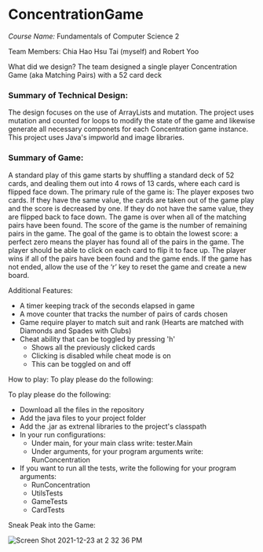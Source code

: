 # ConcentrationGame

*Course Name:* Fundamentals of Computer Science 2

Team Members: Chia Hao Hsu Tai (myself) and Robert Yoo

What did we design? The team designed a single player Concentration Game (aka Matching Pairs) with a 52 card deck

### Summary of Technical Design:

The design focuses on the use of ArrayLists and mutation. The project uses mutation and counted for loops to modify the state of the game and likewise generate all necessary componets for each Concentration game instance. This project uses Java's impworld and image libraries. 

### Summary of Game:

A standard play of this game starts by shuffling a standard deck of 52 cards, and dealing them out into 4 rows of 13 cards, where each card is flipped face down.
The primary rule of the game is: The player exposes two cards. If they have the same value, the cards are taken out of the game play and the score is decreased by one. If they do not have the same value, they are flipped back to face down. The game is over when all of the matching pairs have been found.
The score of the game is the number of remaining pairs in the game. The goal of the game is to obtain the lowest score: a perfect zero means the player has found all of the pairs in the game. The player should be able to click on each card to flip it to face up. The player wins if all of the pairs have been found and the game ends. If the game has not ended, allow the use of the ‘r’ key to reset the game and create a new board.

Additional Features: 
- A timer keeping track of the seconds elapsed in game
- A move counter that tracks the number of pairs of cards chosen
- Game require player to match suit and rank (Hearts are matched with Diamonds and Spades with Clubs)
- Cheat ability that can be toggled by pressing 'h'
  - Shows all the previously clicked cards
  - Clicking is disabled while cheat mode is on
  - This can be toggled on and off

How to play:
To play please do the following:

To play please do the following:
- Download all the files in the repository
- Add the java files to your project folder
- Add the .jar as extrenal libraries to the project's classpath
- In your run configurations:
  - Under main, for your main class write: tester.Main
  - Under arguments, for your program arguments write: RunConcentration
- If you want to run all the tests, write the following for your program arguments:
  - RunConcentration
  - UtilsTests
  - GameTests
  - CardTests

Sneak Peak into the Game:

![Screen Shot 2021-12-23 at 2 32 36 PM](https://user-images.githubusercontent.com/89400862/147286259-f61221e7-d8ca-4371-93fd-edd4b83d433b.png)

